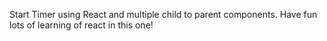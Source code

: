 ﻿Start Timer using React and multiple child to parent components. Have fun lots of learning of react in this one!